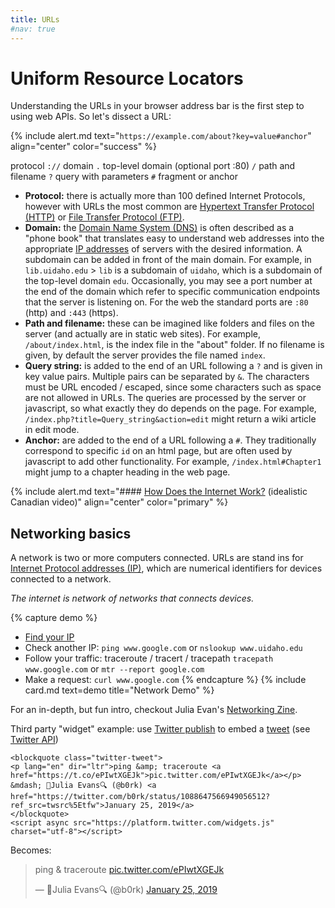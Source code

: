```yaml
---
title: URLs
#nav: true
---
```


# Uniform Resource Locators

Understanding the URLs in your browser address bar is the first step to using web APIs. 
So let's dissect a URL:

{% include alert.md text="`https://example.com/about?key=value#anchor`" align="center" color="success" %}

protocol `://` domain `.` top-level domain (optional port :80) `/` path and filename `?` query with parameters `#` fragment or anchor

- **Protocol:** there is actually more than 100 defined Internet Protocols, however with URLs the most common are [Hypertext Transfer Protocol (HTTP)](https://en.wikipedia.org/wiki/Hypertext_Transfer_Protocol) or [File Transfer Protocol (FTP)](https://en.wikipedia.org/wiki/File_Transfer_Protocol).
- **Domain:** the [Domain Name System (DNS)](https://en.wikipedia.org/wiki/Domain_Name_System) is often described as a "phone book" that translates easy to understand web addresses into the appropriate [IP addresses](https://en.wikipedia.org/wiki/IP_address) of servers with the desired information. A subdomain can be added in front of the main domain. For example, in `lib.uidaho.edu` > `lib` is a subdomain of `uidaho`, which is a subdomain of the top-level domain `edu`. Occasionally, you may see a port number at the end of the domain which refer to specific communication endpoints that the server is listening on. For the web the standard ports are `:80` (http) and `:443` (https).
- **Path and filename:** these can be imagined like folders and files on the server (and actually are in static web sites). For example, `/about/index.html`, is the index file in the "about" folder. If no filename is given, by default the server provides the file named `index`.
- **Query string:** is added to the end of an URL following a `?` and is given in key value pairs. Multiple pairs can be separated by `&`. The characters must be URL encoded / escaped, since some characters such as space are not allowed in URLs. The queries are processed by the server or javascript, so what exactly they do depends on the page. For example, `/index.php?title=Query_string&action=edit` might return a wiki article in edit mode.
- **Anchor:** are added to the end of a URL following a `#`. They traditionally correspond to specific `id` on an html page, but are often used by javascript to add other functionality. For example, `/index.html#Chapter1` might jump to a chapter heading in the web page.

{% include alert.md text="#### [How Does the Internet Work?](https://youtu.be/i5oe63pOhLI)
(idealistic Canadian video)" align="center" color="primary" %}

## Networking basics

A network is two or more computers connected.
URLs are stand ins for [Internet Protocol addresses (IP)](https://en.wikipedia.org/wiki/IP_address), which are numerical identifiers for devices connected to a network.

*The internet is network of networks that connects devices.*

{% capture demo %}
- [Find your IP](https://support.google.com/websearch/answer/1696588)
- Check another IP: `ping www.google.com` or `nslookup www.uidaho.edu` 
- Follow your traffic: traceroute / tracert / tracepath `tracepath www.google.com` or `mtr --report google.com`
- Make a request: `curl www.google.com`
{% endcapture %}
{% include card.md text=demo title="Network Demo" %}

For an in-depth, but fun intro, checkout Julia Evan's [Networking Zine](https://wizardzines.com/zines/networking/).

Third party "widget" example: use [Twitter publish](https://publish.twitter.com/) to embed a [tweet](https://twitter.com/b0rk/status/1088647566949056512) (see [Twitter API](https://developer.twitter.com/en/docs))

```
<blockquote class="twitter-tweet">
<p lang="en" dir="ltr">ping &amp; traceroute <a href="https://t.co/ePIwtXGEJk">pic.twitter.com/ePIwtXGEJk</a></p>
&mdash; 🔎Julia Evans🔍 (@b0rk) <a href="https://twitter.com/b0rk/status/1088647566949056512?ref_src=twsrc%5Etfw">January 25, 2019</a>
</blockquote>
<script async src="https://platform.twitter.com/widgets.js" charset="utf-8"></script> 
```
Becomes:

<blockquote class="twitter-tweet"><p lang="en" dir="ltr">ping &amp; traceroute <a href="https://t.co/ePIwtXGEJk">pic.twitter.com/ePIwtXGEJk</a></p>&mdash; 🔎Julia Evans🔍 (@b0rk) <a href="https://twitter.com/b0rk/status/1088647566949056512?ref_src=twsrc%5Etfw">January 25, 2019</a></blockquote> <script async src="https://platform.twitter.com/widgets.js" charset="utf-8"></script>
